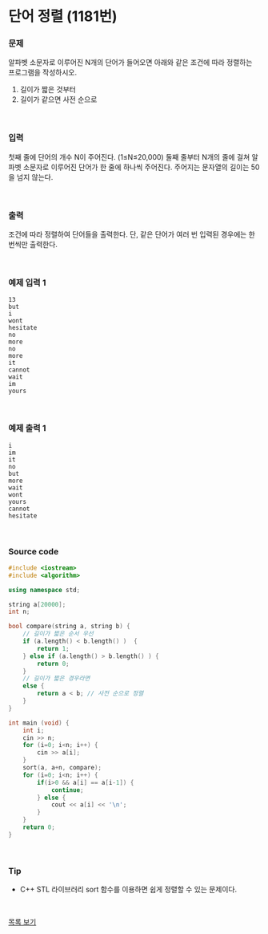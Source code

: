 # 단어 정렬 (1181번)

### 문제

알파벳 소문자로 이루어진 N개의 단어가 들어오면 아래와 같은 조건에 따라 정렬하는 프로그램을 작성하시오.

1. 길이가 짧은 것부터
2. 길이가 같으면 사전 순으로

<br/>

### 입력

첫째 줄에 단어의 개수 N이 주어진다. (1≤N≤20,000) 둘째 줄부터 N개의 줄에 걸쳐 알파벳 소문자로 이루어진 단어가 한 줄에 하나씩 주어진다. 주어지는 문자열의 길이는 50을 넘지 않는다.

<br/>

### 출력

조건에 따라 정렬하여 단어들을 출력한다. 단, 같은 단어가 여러 번 입력된 경우에는 한 번씩만 출력한다.

<br/>

### 예제 입력 1

```
13
but
i
wont
hesitate
no
more
no
more
it
cannot
wait
im
yours
```

<br/>

### 예제 출력 1

```
i
im
it
no
but
more
wait
wont
yours
cannot
hesitate
```

<br/>

### Source code

```c++
#include <iostream>
#include <algorithm>

using namespace std;

string a[20000];
int n;

bool compare(string a, string b) {
	// 길이가 짧은 순서 우선
	if (a.length() < b.length() )  {
		return 1;
	} else if (a.length() > b.length() ) {
		return 0;
	}
	// 길이가 짧은 경우라면
	else {
		return a < b; // 사전 순으로 정렬 
	} 
}

int main (void) {
	int i;
	cin >> n;
	for (i=0; i<n; i++) {
		cin >> a[i];
	}
	sort(a, a+n, compare);
	for (i=0; i<n; i++) {
		if(i>0 && a[i] == a[i-1]) {
			continue;
		} else {
			cout << a[i] << '\n';
		}
	}
	return 0;
} 

```

<br/>

### Tip

* C++ STL 라이브러리 sort 함수를 이용하면 쉽게 정렬할 수 있는 문제이다.

<br/>

[목록 보기](../../../README.md)
